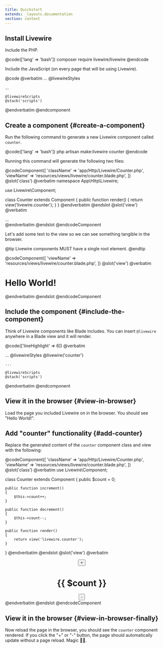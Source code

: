 ```yaml
---
title: Quickstart
extends: _layouts.documentation
section: content
---
```


## Install Livewire

Include the PHP.

@code(['lang' => 'bash'])
composer require livewire/livewire
@endcode

Include the JavaScript (on every page that will be using Livewire).

@code
@verbatim
    ...
    @livewireStyles
</head>
<body>
    ...
    
    @livewireScripts
    @stack('scripts')
</body>
</html>
@endverbatim
@endcomponent

## Create a component {#create-a-component}

Run the following command to generate a new Livewire component called `counter`.

@code(['lang' => 'bash'])
php artisan make:livewire counter
@endcode

Running this command will generate the following two files:

@codeComponent([
    'className' => 'app/Http/Livewire/Counter.php',
    'viewName' => 'resources/views/livewire/counter.blade.php',
])
@slot('class')
@verbatim
namespace App\Http\Livewire;

use Livewire\Component;

class Counter extends Component
{
    public function render()
    {
        return view('livewire.counter');
    }
}
@endverbatim
@endslot
@slot('view')
@verbatim
<div>
    ...
</div>
@endverbatim
@endslot
@endcodeComponent

Let's add some text to the view so we can see something tangible in the browser.

@tip
Livewire components MUST have a single root element.
@endtip

@codeComponent([
    'viewName' => 'resources/views/livewire/counter.blade.php',
])
@slot('view')
@verbatim
<div>
    <h1>Hello World!</h1>
</div>
@endverbatim
@endslot
@endcodeComponent

## Include the component {#include-the-component}
Think of Livewire components like Blade includes. You can insert `@livewire` anywhere in a Blade view and it will render.

@code(['lineHighlight' => 6])
@verbatim
<head>
    ...
    @livewireStyles
</head>
<body>
    @livewire('counter')
    
    ...
    
    @livewireScripts
    @stack('scripts')
</body>
</html>
@endverbatim
@endcomponent

## View it in the browser {#view-in-browser}

Load the page you included Livewire on in the browser. You should see "Hello World!".

## Add "counter" functionality {#add-counter}

Replace the generated content of the `counter` component class and view with the following:

@codeComponent([
    'className' => 'app/Http/Livewire/Counter.php',
    'viewName' => 'resources/views/livewire/counter.blade.php',
])
@slot('class')
@verbatim
use Livewire\Component;

class Counter extends Component
{
    public $count = 0;

    public function increment()
    {
        $this->count++;
    }

    public function decrement()
    {
        $this->count--;
    }

    public function render()
    {
        return view('livewire.counter');
    }
}
@endverbatim
@endslot
@slot('view')
@verbatim
<div style="text-align: center">
    <button wire:click="increment">+</button>
    <h1>{{ $count }}</h1>
    <button wire:click="decrement">-</button>
</div>
@endverbatim
@endslot
@endcodeComponent

## View it in the browser {#view-in-browser-finally}

Now reload the page in the browser, you should see the `counter` component rendered. If you click the "+" or "-" button, the page should automatically update without a page reload. Magic 🧙‍♂.️
